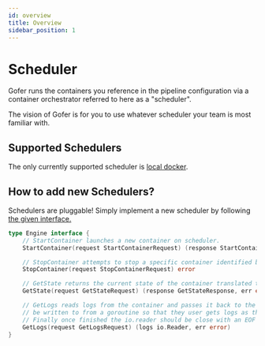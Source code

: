 ```yaml
---
id: overview
title: Overview
sidebar_position: 1
---
```


# Scheduler

Gofer runs the containers you reference in the pipeline configuration via a container orchestrator referred to here as a "scheduler".

The vision of Gofer is for you to use whatever scheduler your team is most familiar with.

## Supported Schedulers

The only currently supported scheduler is [local docker](docker/overview).

## How to add new Schedulers?

Schedulers are pluggable! Simply implement a new scheduler by following [the given interface.](https://github.com/clintjedwards/gofer/blob/main/internal/scheduler/scheduler.go#L63)

```go
type Engine interface {
	// StartContainer launches a new container on scheduler.
	StartContainer(request StartContainerRequest) (response StartContainerResponse, err error)

	// StopContainer attempts to stop a specific container identified by a unique container name.
	StopContainer(request StopContainerRequest) error

	// GetState returns the current state of the container translated to the "models.ContainerState" enum.
	GetState(request GetStateRequest) (response GetStateResponse, err error)

	// GetLogs reads logs from the container and passes it back to the caller via an io.Reader. This io.reader can
	// be written to from a goroutine so that they user gets logs as they are streamed from the container.
	// Finally once finished the io.reader should be close with an EOF denoting that there are no more logs to be read.
	GetLogs(request GetLogsRequest) (logs io.Reader, err error)
}
```
